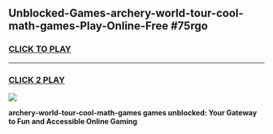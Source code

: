 
## Unblocked-Games-archery-world-tour-cool-math-games-Play-Online-Free #75rgo
<h3>
<a href="https://us.freeplayer.one?title=archery-world-tour-cool-math-games&ref=10M">CLICK TO PLAY</a></h3>
<hr>

<h3>
<a href="https://us.freeplayer.one?title=archery-world-tour-cool-math-games&ref=10M">CLICK 2 PLAY</a>
  
</h3>

<a href="https://us.freeplayer.one?title=archery-world-tour-cool-math-games&ref=10M"><img src="https://clearcache.store/games.png"></a>


**archery-world-tour-cool-math-games games unblocked: Your Gateway to Fun and Accessible Online Gaming**
